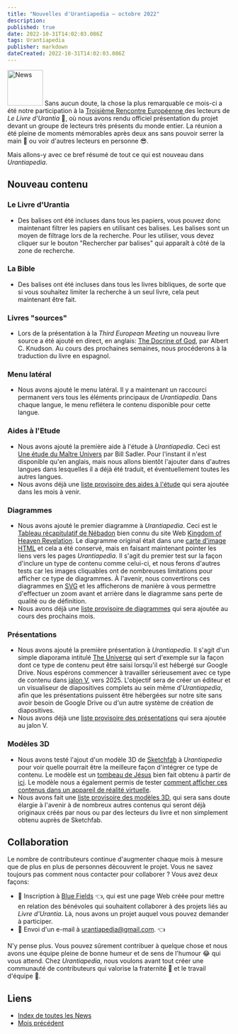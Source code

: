 ```yaml
---
title: "Nouvelles d'Urantiapedia — octobre 2022"
description:
published: true
date: 2022-10-31T14:02:03.086Z
tags: Urantiapedia
publisher: markdown
dateCreated: 2022-10-31T14:02:03.086Z
---
```


<img src="/_assets/svg/icon-news.svg" alt="News" style="width: 80px;"> Sans aucun doute, la chose la plus remarquable ce mois-ci a été notre participation à la [Troisième Rencontre Européenne ](https://aue.urantia-association.org/iii-encuentro-europeo-de-lectores-de-el-libro-de-urantia/) des lecteurs de _Le Livre d'Urantia_ :blue_book:, où nous avons rendu officiel présentation du projet devant un groupe de lecteurs très présents du monde entier. La réunion a été pleine de moments mémorables après deux ans sans pouvoir serrer la main :wave: ou voir d'autres lecteurs en personne :sunglasses:.

Mais allons-y avec ce bref résumé de tout ce qui est nouveau dans _Urantiapedia_.

## Nouveau contenu

### Le Livre d'Urantia

- Des balises ont été incluses dans tous les papiers, vous pouvez donc maintenant filtrer les papiers en utilisant ces balises. Les balises sont un moyen de filtrage lors de la recherche. Pour les utiliser, vous devez cliquer sur le bouton "Rechercher par balises" qui apparaît à côté de la zone de recherche.

### La Bible

- Des balises ont été incluses dans tous les livres bibliques, de sorte que si vous souhaitez limiter la recherche à un seul livre, cela peut maintenant être fait.

### Livres "sources"

- Lors de la présentation à la _Third European Meeting_ un nouveau livre source a été ajouté en direct, en anglais: [The Docrine of God](/en/book/Albert_C_Knudson/The_Doctrine_of_God), par Albert C. Knudson. Au cours des prochaines semaines, nous procéderons à la traduction du livre en espagnol.

### Menu latéral

- Nous avons ajouté le menu latéral. Il y a maintenant un raccourci permanent vers tous les éléments principaux de _Urantiapedia_. Dans chaque langue, le menu reflétera le contenu disponible pour cette langue.

### Aides à l'Etude

- Nous avons ajouté la première aide à l'étude à _Urantiapedia_. Ceci est [Une étude du Maître Univers](/en/article/William_S_Sadler_Jr/Study_of_the_Master_Universe) par Bill Sadler. Pour l'instant il n'est disponible qu'en anglais, mais nous allons bientôt l'ajouter dans d'autres langues dans lesquelles il a déjà été traduit, et éventuellement toutes les autres langues.
- Nous avons déjà une [liste provisoire des aides à l'étude](/en/index/study_aids) qui sera ajoutée dans les mois à venir.

### Diagrammes

- Nous avons ajouté le premier diagramme à _Urantiapedia_. Ceci est le [Tableau récapitulatif de Nébadon](/en/article/The_Kingdom_of_Heaven_Revelation_Nebadon_Chart) bien connu du site Web [Kingdom of Heaven Revelation](http://www.nebadon.info/). Le diagramme original était dans une [carte d'image HTML](https://www.w3schools.com/html/html_images_imagemap.asp) et cela a été conservé, mais en faisant maintenant pointer les liens vers les pages _Urantiapedia_. Il s'agit du premier test sur la façon d'inclure un type de contenu comme celui-ci, et nous ferons d'autres tests car les images cliquables ont de nombreuses limitations pour afficher ce type de diagrammes. À l'avenir, nous convertirons ces diagrammes en [SVG](https://en.wikipedia.org/wiki/Scalable_Vector_Graphics) et les afficherons de manière à vous permettre d'effectuer un zoom avant et arrière dans le diagramme sans perte de qualité ou de définition.
- Nous avons déjà une [liste provisoire de diagrammes](/en/index/diagrams) qui sera ajoutée au cours des prochains mois.

### Présentations

- Nous avons ajouté la première présentation à _Urantiapedia_. Il s'agit d'un simple diaporama intitulé [The Universe](/en/slides/The_Universe) qui sert d'exemple sur la façon dont ce type de contenu peut être saisi lorsqu'il est hébergé sur Google Drive. Nous espérons commencer à travailler sérieusement avec ce type de contenu dans [jalon V](/fr/help/phases#jalon-v-diapositives), vers 2025. L'objectif sera de créer un éditeur et un visualiseur de diapositives complets au sein même d'_Urantiapedia_, afin que les présentations puissent être hébergées sur notre site sans avoir besoin de Google Drive ou d'un autre système de création de diapositives.
- Nous avons déjà une [liste provisoire des présentations](/es/index/presentations) qui sera ajoutée au jalon V.

### Modèles 3D

- Nous avons testé l'ajout d'un modèle 3D de [Sketchfab](https://sketchfab.com) à _Urantiapedia_ pour voir quelle pourrait être la meilleure façon d'intégrer ce type de contenu. Le modèle est un [tombeau de Jésus](/en/3dmodel/Jesus_tomb_2) bien fait obtenu à partir de [ici](https://sketchfab.com/3d-models/jesus-resurrection-319fbee72f7a44458d6258b4a5c0b60f). Le modèle nous a également permis de tester [comment afficher ces contenus dans un appareil de réalité virtuelle](https://www.youtube.com/watch?v=BtKfgSfCWKc).
- Nous avons fait une [liste provisoire des modèles 3D](/en/index/3d_models), qui sera sans doute élargie à l'avenir à de nombreux autres contenus qui seront déjà originaux créés par nous ou par des lecteurs du livre et non simplement obtenu auprès de Sketchfab.

## Collaboration

Le nombre de contributeurs continue d'augmenter chaque mois à mesure que de plus en plus de personnes découvrent le projet. Vous ne savez toujours pas comment nous contacter pour collaborer ? Vous avez deux façons:
- :blue_heart: Inscription à [Blue Fields](https://blue-fields.netlify.app/) :point_left:, qui est une page Web créée pour mettre en relation des bénévoles qui souhaitent collaborer à des projets liés au _Livre d'Urantia_. Là, nous avons un projet auquel vous pouvez demander à participer.
- :love_letter: Envoi d'un e-mail à urantiapedia@gmail.com. :point_left:

N'y pense plus. Vous pouvez sûrement contribuer à quelque chose et nous avons une équipe pleine de bonne humeur et de sens de l'humour :joy: qui vous attend. Chez _Urantiapedia_, nous voulons avant tout créer une communauté de contributeurs qui valorise la fraternité :couple: et le travail d'équipe :muscle:.

## Liens

- [Index de toutes les News](/fr/news)
- [Mois précédent](/fr/news/2022/09)